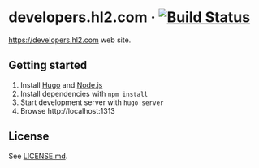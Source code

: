 # developers.hl2.com &middot; [![Build Status](https://travis-ci.com/hl2/hl2.dev.svg?token=tSMJcyr4W5f93JMvoe6S&branch=master)](https://travis-ci.com/hl2/hl2.dev)

https://developers.hl2.com web site.

## Getting started

1. Install [Hugo](https://gohugo.io/getting-started/installing/) and [Node.js](https://nodejs.org/en/)
2. Install dependencies with `npm install`
3. Start development server with `hugo server`
4. Browse http://localhost:1313

## License

See [LICENSE.md](./LICENSE.md).

